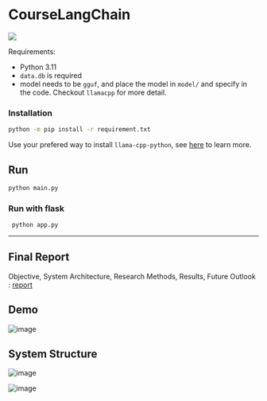 # CourseLangChain

[![](https://dcbadge.vercel.app/api/server/n8w5qE4xyA)](https://discord.gg/n8w5qE4xyA)

Requirements:
- Python 3.11
- `data.db` is required
- model needs to be `gguf`, and place the model in `model/` and specify in the code. Checkout `llamacpp` for more detail.


### Installation
```sh
python -m pip install -r requirement.txt
```
Use your prefered way to install `llama-cpp-python`, see [here](https://github.com/abetlen/llama-cpp-python) to learn more.

## Run
```sh
python main.py
```

### Run with flask
```sh
 python app.py
 ```

***
## Final Report
Objective, System Architecture, Research Methods, Results, Future Outlook : 
[report](https://docs.google.com/document/d/1CkelC_x8B_QnVHEiIZisG1d8BJwXoYg02lqaqgbQlFY/edit?usp=sharing) 

## Demo
![image](https://github.com/NCCUCourseScheduling/CourseLangChain/assets/74034659/ac8269dc-1765-48f6-a1bd-fcd8fc09a383)

## System Structure
![image](https://github.com/NCCUCourseScheduling/CourseLangChain/assets/74034659/f23cecc2-b9c4-42c3-a684-f33c799d33e7)

![image](https://github.com/NCCUCourseScheduling/CourseLangChain/assets/74034659/be50faa9-1baa-4fe6-8308-50eb76b1d45d)

